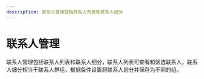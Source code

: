 ```yaml
---
description: 联系人管理包括联系人列表和联系人细分
---
```


# 联系人管理

联系人管理包括联系人列表和联系人细分，联系人列表可查看和筛选联系人，联系人细分相当于联系人群组，根据条件设置将联系人划分并保存为不同的组。

